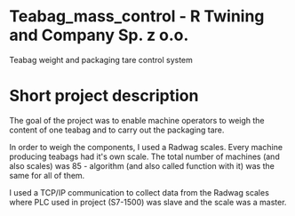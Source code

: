 # Teabag_mass_control - R Twining and Company Sp. z o.o.
Teabag weight and packaging tare control system

# Short project description

The goal of the project was to enable machine operators to weigh the content of one teabag and to carry out the packaging tare.

In order to weigh the components, I used a Radwag scales. Every machine producing teabags had it's own scale. The total number of machines (and also scales) was 85 - algorithm (and also called function with it) was the same for all of them.

I used a TCP/IP communication to collect data from the Radwag scales where PLC used in project (S7-1500) was slave and the scale was a master.
